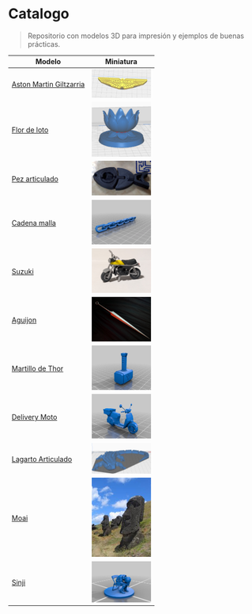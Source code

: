 # Catalogo

> Repositorio con modelos 3D para impresión y ejemplos de buenas prácticas.

| Modelo | Miniatura |
|--------|-------------|
| [Aston Martin Giltzarria](<benat/Aston_Martin.pdf>) | <img src="benat/AstonMartin.png" alt="Fractal (ejemplo)" width="120" style="max-width:120px;height:auto;"></a> |
| [Flor de loto](<Gaizka_David_FlorDeLoto/FlorDeLoto.md>) | <img src="Gaizka_David_FlorDeLoto/flordeloto.png" alt="Fractal (ejemplo)" width="120" style="max-width:120px;height:auto;"></a> |
| [Pez articulado](<Aitor_Mikel/Digi 25-26 3D.md>) | <img src="Aitor_Mikel/muestra.jpg" alt="Fractal (ejemplo)" width="120" style="max-width:120px;height:auto;"></a> |
| [Cadena malla](<cadena/cadena.md>) | <img src="cadena/cadena_1.png" alt="Fractal (ejemplo)" width="120" style="max-width:120px;height:auto;"></a> |
| [Suzuki](<Fernando_Yassine/Suzuki PV50 kitcard.md>) | <img src="Fernando_Yassine/imagenes/front.jpg" alt="Fractal (ejemplo)" width="120" style="max-width:120px;height:auto;"></a> |
| [Aguijon](<HK-Daymer/Hollow Knigth Print 3D.md>) | <img src="HK-Daymer/Hollow Knight Print 3D.png" alt="Fractal (ejemplo)" width="120" style="max-width:120px;height:auto;"></a> |
| [Martillo de Thor](<Martillo_Urtzi_Jon/Martillo.md>) | <img src="Martillo_Urtzi_Jon/Mjolnir1.jpg" alt="Fractal (ejemplo)" width="120" style="max-width:120px;height:auto;"></a> |
| [Delivery Moto](<UnaxJonathan/README.md>) | <img src="UnaxJonathan/images/1c53778bfa1112cf0ce5bcbf58682ca8.png" alt="Fractal (ejemplo)" width="120" style="max-width:120px;height:auto;"></a> |
| [Lagarto Articulado](<sare_flex_YerayGarrido/sare_flex.md>) | <img src="sare_flex_YerayGarrido/lagarto_3d.jpg" alt="Fractal (ejemplo)" width="120" style="max-width:120px;height:auto;"></a> |
| [Moai](<Ivan-Octa/Read.md>) | <img src="Ivan-Octa/image.png" alt="Fractal (ejemplo)" width="120" style="max-width:120px;height:auto;"></a> |
| [Sinji](<Dani_Iker/index.md>) | <img src="Dani_Iker/image (1).png" alt="Fractal (ejemplo)" width="120" style="max-width:120px;height:auto;"></a> |